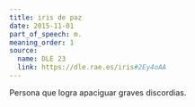 ```yaml
---
title: iris de paz
date: 2015-11-01
part_of_speech: m.
meaning_order: 1
source:
  name: DLE 23
  link: https://dle.rae.es/iris#2Ey4oAA
---
```


Persona que logra apaciguar graves discordias.
